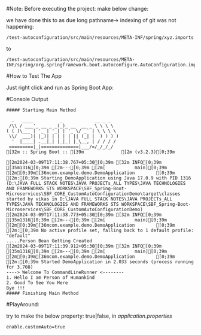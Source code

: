 
#Note:
Before executing the project: make below change:

we have done this to as due long pathname-> indexing of git was not happening:

```
/test-autoconfiguration/src/main/resources/META-INF/spring/xyz.imports
```
to

```
/test-autoconfiguration/src/main/resources/META-INF/spring/org.springframework.boot.autoconfigure.AutoConfiguration.imports
```

#How to Test The App

Just right click and run as Spring Boot  App:

#Console Output
```
##### Starting Main Method

  .   ____          _            __ _ _
 /\\ / ___'_ __ _ _(_)_ __  __ _ \ \ \ \
( ( )\___ | '_ | '_| | '_ \/ _` | \ \ \ \
 \\/  ___)| |_)| | | | | || (_| |  ) ) ) )
  '  |____| .__|_| |_|_| |_\__, | / / / /
 =========|_|==============|___/=/_/_/_/
[32m :: Spring Boot :: [39m              [2m (v3.2.3)[0;39m

[2m2024-03-09T17:11:38.767+05:30[0;39m [32m INFO[0;39m [35m1316[0;39m [2m---[0;39m [2m[           main][0;39m [2m[0;39m[36mcom.example.demo.DemoApplication        [0;39m [2m:[0;39m Starting DemoApplication using Java 17.0.9 with PID 1316 (D:\JAVA FULL STACK NOTES\JAVA PROJECTs_ALL TYPES\JAVA TECHNOLOGIES AND FRAMEWORKS STS WORKSPACE\SBF_Spring-Boot-Microservices\SBF_CORE_CustomAutoConfigurationDemo\target\classes started by vikas in D:\JAVA FULL STACK NOTES\JAVA PROJECTs_ALL TYPES\JAVA TECHNOLOGIES AND FRAMEWORKS STS WORKSPACE\SBF_Spring-Boot-Microservices\SBF_CORE_CustomAutoConfigurationDemo)
[2m2024-03-09T17:11:38.773+05:30[0;39m [32m INFO[0;39m [35m1316[0;39m [2m---[0;39m [2m[           main][0;39m [2m[0;39m[36mcom.example.demo.DemoApplication        [0;39m [2m:[0;39m No active profile set, falling back to 1 default profile: "default"
.....Person Bean Getting Created
[2m2024-03-09T17:11:39.912+05:30[0;39m [32m INFO[0;39m [35m1316[0;39m [2m---[0;39m [2m[           main][0;39m [2m[0;39m[36mcom.example.demo.DemoApplication        [0;39m [2m:[0;39m Started DemoApplication in 2.033 seconds (process running for 3.708)
----> Welcome To CommandLineRunner <--------
1. Hello I am Person of Humankind
2. Good To See You Here
Bye !!!
##### Finishing Main Method

```


#PlayAround:

try to make the below property: true|false, in *application.properties*

```
enable.customAuto=true
```


